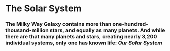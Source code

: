 # The Solar System

### **The Milky Way Galaxy** contains more than one-hundred-thousand-million stars, and equally as many planets. And while there are that many planets and stars, creating nearly 3,200 individual systems, only one has known life: *Our Solar System*